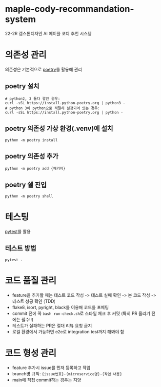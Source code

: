 # maple-cody-recommandation-system
22-2R 캡스톤디자인 AI 메이플 코디 추천 시스템

# 의존성 관리

의존성은 기본적으로 [poetry](https://python-poetry.org/)를 활용해 관리

## poetry 설치

```
# python2, 3 둘다 깔린 경우:
curl -sSL https://install.python-poetry.org | python3 -
# python 3이 python으로 적절히 설정되어 있는 경우:
curl -sSL https://install.python-poetry.org | python -
```

## poetry 의존성 가상 환경(.venv)에 설치

```
python -m poetry install
```

## poetry 의존성 추가
```
python -m poetry add {패키지}
```

## poetry 쉘 진입
```
python -m poetry shell
```

# 테스팅
[pytest](https://docs.pytest.org/en/7.1.x/)를 활용
## 테스트 방법
```
pytest .
```

# 코드 품질 관리
- feature을 추가할 때는 테스트 코드 작성 -> 테스트 실패 확인 -> 본 코드 작성 -> 테스트 성공 확인 (TDD)
- flake8, isort, pyright, black를 이용해 코드를 포메팅
- commit 전에 꼭 `bash run-check.sh`로 스타일 체크 후 커밋 (특히 PR 올리기 전에는 필수!!)
- 테스트가 실패하는 PR은 절대 리뷰 요청 금지
- 로컬 환경에서 가능하면 e2e로 integration test까지 해봐야 함

# 코드 형성 관리
- feature 추가시 issue를 먼저 등록하고 작업
- branch명 규칙: `{issue번호}-{microservice명}-{작업 내용}`
- main에 직접 commit하는 경우는 지양